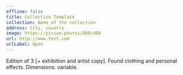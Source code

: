 ```yaml
---
offline: false
title: Collection Template 
collection: Name of the collection
address: City, country
image: https://picsum.photos/800/400
url: http://www.test.com
urlLabel: Open
---
```


Edition of 3 [+ exhibition and artist copy].
Found clothing and personal effects.
Dimensions: variable.